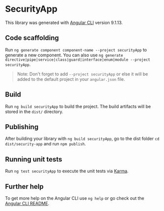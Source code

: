 # SecurityApp

This library was generated with [Angular CLI](https://github.com/angular/angular-cli) version 9.1.13.

## Code scaffolding

Run `ng generate component component-name --project securityApp` to generate a new component. You can also use `ng generate directive|pipe|service|class|guard|interface|enum|module --project securityApp`.
> Note: Don't forget to add `--project securityApp` or else it will be added to the default project in your `angular.json` file. 

## Build

Run `ng build securityApp` to build the project. The build artifacts will be stored in the `dist/` directory.

## Publishing

After building your library with `ng build securityApp`, go to the dist folder `cd dist/security-app` and run `npm publish`.

## Running unit tests

Run `ng test securityApp` to execute the unit tests via [Karma](https://karma-runner.github.io).

## Further help

To get more help on the Angular CLI use `ng help` or go check out the [Angular CLI README](https://github.com/angular/angular-cli/blob/master/README.md).
